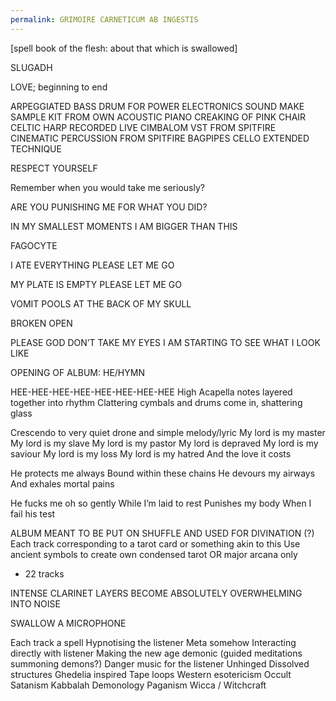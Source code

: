```yaml
---
permalink: GRIMOIRE CARNETICUM AB INGESTIS
---
```

[spell book of the flesh: about that which is swallowed]

SLUGADH

LOVE; beginning to end 


ARPEGGIATED BASS DRUM FOR POWER ELECTRONICS SOUND
MAKE SAMPLE KIT FROM OWN ACOUSTIC PIANO
CREAKING OF PINK CHAIR 
CELTIC HARP RECORDED LIVE
CIMBALOM VST FROM SPITFIRE
CINEMATIC PERCUSSION FROM SPITFIRE 
BAGPIPES
CELLO EXTENDED TECHNIQUE

RESPECT YOURSELF 

Remember when you would take me seriously? 


ARE YOU PUNISHING ME FOR WHAT YOU DID?

IN MY SMALLEST MOMENTS I AM BIGGER THAN THIS 

FAGOCYTE

I ATE EVERYTHING PLEASE LET ME GO 

MY PLATE IS EMPTY PLEASE LET ME GO 

VOMIT POOLS AT THE BACK OF MY SKULL 

BROKEN OPEN 

PLEASE GOD DON’T TAKE MY EYES I AM STARTING TO SEE WHAT I LOOK LIKE

OPENING OF ALBUM:
HE/HYMN

HEE-HEE-HEE-HEE-HEE-HEE-HEE-HEE
High Acapella notes layered together into rhythm
Clattering cymbals and drums come in, shattering glass 

Crescendo to very quiet drone and simple melody/lyric 
My lord is my master 
My lord is my slave 
My lord is my pastor 
My lord is depraved 
My lord is my saviour 
My lord is my loss 
My lord is my hatred 
And the love it costs

He protects me always 
Bound within these chains 
He devours my airways 
And exhales mortal pains

He fucks me oh so gently 
While I’m laid to rest 
Punishes my body 
When I fail his test

ALBUM MEANT TO BE PUT ON SHUFFLE AND USED FOR DIVINATION (?)
Each track corresponding to a tarot card or something akin to this 
Use ancient symbols to create own condensed tarot OR major arcana only
- 22 tracks

INTENSE CLARINET LAYERS BECOME ABSOLUTELY OVERWHELMING INTO NOISE 

SWALLOW A MICROPHONE

Each track a spell 
Hypnotising the listener 
Meta somehow 
Interacting directly with listener 
Making the new age demonic (guided meditations summoning demons?)
Danger music for the listener 
Unhinged
Dissolved structures 
Ghedelia inspired 
Tape loops 
Western esotericism 
Occult 
Satanism 
Kabbalah 
Demonology 
Paganism 
Wicca / Witchcraft